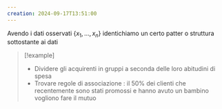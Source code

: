 ```yaml
---
creation: 2024-09-17T13:51:00
---
```

Avendo i dati osservati $\{x_1,\dots,x_n\}$ identichiamo un certo patter o struttura sottostante ai dati

>[!example] 
>+ Dividere gli acquirenti in gruppi a seconda delle loro abitudini di spesa
>+ Trovare regole di associazione : il 50% dei clienti che recentemente sono stati promossi e hanno avuto un bambino vogliono fare il mutuo

